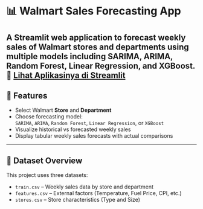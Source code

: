 # 📊 Walmart Sales Forecasting App

A Streamlit web application to forecast weekly sales of Walmart stores and departments using multiple models including SARIMA, ARIMA, Random Forest, Linear Regression, and XGBoost.
🔗 [Lihat Aplikasinya di Streamlit](https://wallmart-forecast-ctvbcbkd39unnqibdbaqvb.streamlit.app/)
---

## 🧰 Features

- Select Walmart **Store** and **Department**
- Choose forecasting model:  
  `SARIMA`, `ARIMA`, `Random Forest`, `Linear Regression`, or `XGBoost`
- Visualize historical vs forecasted weekly sales
- Display tabular weekly sales forecasts with actual comparisons

---

## 📁 Dataset Overview

This project uses three datasets:

- `train.csv` – Weekly sales data by store and department
- `features.csv` – External factors (Temperature, Fuel Price, CPI, etc.)
- `stores.csv` – Store characteristics (Type and Size)
